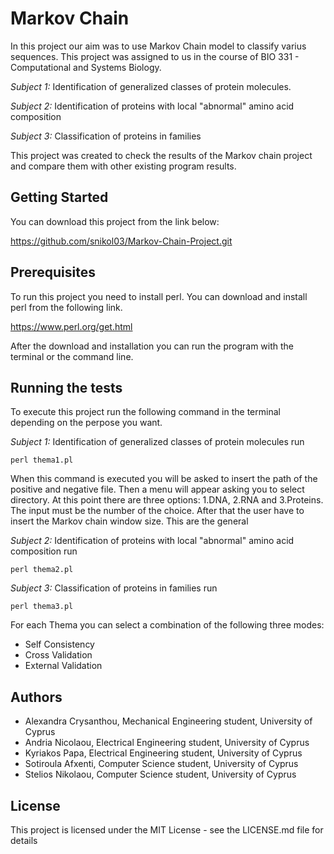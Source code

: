 # Markov Chain

In this project our aim was to use Markov Chain model to classify varius sequences. This project was assigned to us in the course of BIO 331 - Computational and Systems Biology.

_Subject 1:_ Identification of generalized classes of protein molecules.

_Subject 2:_ Identification of proteins with local "abnormal" amino acid composition

_Subject 3:_ Classification of proteins in families

This project was created to check the results of the Markov chain project and compare them with other existing program results.

## Getting Started

You can download this project from the link below:

https://github.com/snikol03/Markov-Chain-Project.git

## Prerequisites

To run this project you need to install perl. You can download and install perl from the following link.

https://www.perl.org/get.html

After the download and installation you can run the program with the terminal or the command line.

## Running the tests

To execute this project run the following command in the terminal depending on the perpose you want.

_Subject 1:_ Identification of generalized classes of protein molecules run

`perl thema1.pl`

When this command is executed you will be asked to insert the path of the positive and negative file. Then a menu will appear asking you to select directory. At this point there are three options: 1.DNA, 2.RNA and 3.Proteins. The input must be the number of the choice. After that the user have to insert the Markov chain window size. This are the general

_Subject 2:_ Identification of proteins with local "abnormal" amino acid
composition run

`perl thema2.pl`

_Subject 3:_ Classification of proteins in families run

`perl thema3.pl`


For each Thema you can select a combination of the following three modes: 
 - Self Consistency
 - Cross Validation
 - External Validation


## Authors

- Alexandra Crysanthou, Mechanical Engineering student, University of Cyprus
- Andria Nicolaou, Electrical Engineering student, University of Cyprus
- Kyriakos Papa, Electrical Engineering student, University of Cyprus
- Sotiroula Afxenti, Computer Science student, University of Cyprus
- Stelios Nikolaou, Computer Science student, University of Cyprus

## License

This project is licensed under the MIT License - see the LICENSE.md file for details
